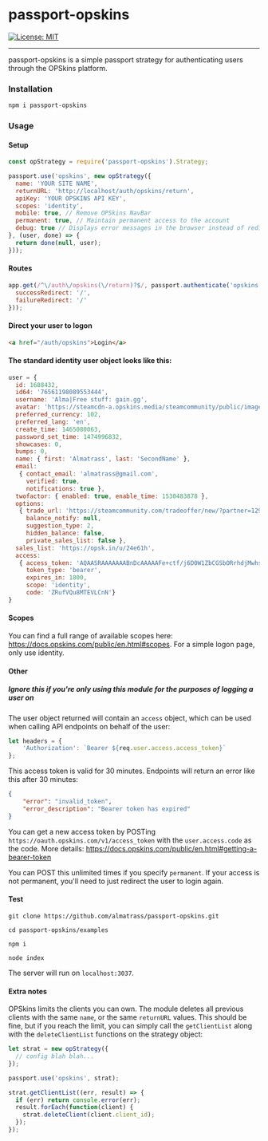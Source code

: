 # passport-opskins
[![License: MIT](https://img.shields.io/badge/License-MIT-yellow.svg)](https://github.com/almatrass/passport-opskins/blob/master/LICENSE)
***

passport-opskins is a simple passport strategy for authenticating users through the OPSkins platform.

### Installation

```bash
npm i passport-opskins
```

### Usage

#### Setup
```js
const opStrategy = require('passport-opskins').Strategy;
```
```js
passport.use('opskins', new opStrategy({
  name: 'YOUR SITE NAME',
  returnURL: 'http://localhost/auth/opskins/return',
  apiKey: 'YOUR OPSKINS API KEY',
  scopes: 'identity',
  mobile: true, // Remove OPSkins NavBar
  permanent: true, // Maintain permanent access to the account
  debug: true // Displays error messages in the browser instead of redirecting
}, (user, done) => {
  return done(null, user);
}));
```
#### Routes
```js
app.get(/^\/auth\/opskins(\/return)?$/, passport.authenticate('opskins', {
  successRedirect: '/',
  failureRedirect: '/'
}));
```
#### Direct your user to logon
```html
<a href="/auth/opskins">Login</a>
```
#### The standard identity user object looks like this:
```js
user = {
  id: 1688432,
  id64: '76561198089553444',
  username: 'Alma|Free stuff: gain.gg',
  avatar: 'https://steamcdn-a.opskins.media/steamcommunity/public/images/avatars/57/579f19ab99a8e0b034e9a94a8d0530d4c621a26f_full.jpg',
  preferred_currency: 102,
  preferred_lang: 'en',
  create_time: 1465080063,
  password_set_time: 1474996832,
  showcases: 0,
  bumps: 0,
  name: { first: 'Almatrass', last: 'SecondName' },
  email:
   { contact_email: 'almatrass@gmail.com',
     verified: true,
     notifications: true },
  twofactor: { enabled: true, enable_time: 1530483878 },
  options:
   { trade_url: 'https://steamcommunity.com/tradeoffer/new/?partner=129287716&token=JAYlMeXY',
     balance_notify: null,
     suggestion_type: 2,
     hidden_balance: false,
     private_sales_list: false },
  sales_list: 'https://opsk.in/u/24e61h',
  access:
   { access_token: 'AQAASRAAAAAAABnDcAAAAAFe+ctf/j6D0W1ZbCGSbORrhdjMwhsL8qSKDX6bhUrsn+kNoud=',
     token_type: 'bearer',
     expires_in: 1800,
     scope: 'identity',
     code: 'ZRufVQu8MTEVLCnN'} 
}
```
#### Scopes
You can find a full range of available scopes here: https://docs.opskins.com/public/en.html#scopes. For a simple logon page, only use identity.
#### Other
##### Ignore this if you're only using this module for the purposes of logging a user on
The user object returned will contain an `access` object, which can be used when calling API endpoints on behalf of the user:
```js
let headers = {
	'Authorization': `Bearer ${req.user.access.access_token}`
};
```
This access token is valid for 30 minutes. Endpoints will return an error like this after 30 minutes:
```json
{
    "error": "invalid_token",
    "error_description": "Bearer token has expired"
}
```
You can get a new access token by POSTing `https://oauth.opskins.com/v1/access_token` with the `user.access.code` as the code. More details: https://docs.opskins.com/public/en.html#getting-a-bearer-token

You can POST this unlimited times if you specify `permanent`. If your access is not permanent, you'll need to just redirect the user to login again.

#### Test
`git clone https://github.com/almatrass/passport-opskins.git`

`cd passport-opskins/examples`

`npm i`

`node index`

The server will run on `localhost:3037`. 

#### Extra notes
OPSkins limits the clients you can own. The module deletes all previous clients with the same `name`, or the same `returnURL` values. This should be fine, but if you reach the limit, you can simply call the `getClientList` along with the `deleteClientList` functions on the strategy object:

```js
let strat = new opStrategy({
  // config blah blah...
});

passport.use('opskins', strat);

strat.getClientList((err, result) => {
  if (err) return console.error(err);
  result.forEach(function(client) {
    strat.deleteClient(client.client_id);
  });
});
```